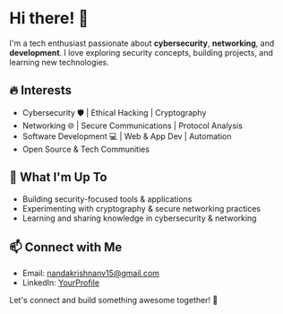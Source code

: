 <h1>Hi there! 👋</h1>

<p>I'm a tech enthusiast passionate about <strong>cybersecurity</strong>, <strong>networking</strong>, and <strong>development</strong>. I love exploring security concepts, building projects, and learning new technologies.</p>

<h2>🔥 Interests</h2>
<ul>
  <li>Cybersecurity 🛡️ | Ethical Hacking | Cryptography</li>
  <li>Networking 🌐 | Secure Communications | Protocol Analysis</li>
  <li>Software Development 💻 | Web & App Dev | Automation</li>
  <li>Open Source & Tech Communities</li>
</ul>

<h2>🚀 What I'm Up To</h2>
<ul>
  <li>Building security-focused tools & applications</li>
  <li>Experimenting with cryptography & secure networking practices</li>
  <li>Learning and sharing knowledge in cybersecurity & networking</li>
</ul>

<h2>📫 Connect with Me</h2>
<ul>
  <li>Email: <a href="mailto:nandakrishnanv15@gmail.com">nandakrishnanv15@gmail.com</a></li>
  <li>LinkedIn: <a href="[https://linkedin.com/in/YourProfile](https://www.linkedin.com/in/nanda-krishnan-v-11234b27b/)">YourProfile</a></li>
</ul>

<p>Let's connect and build something awesome together! 🚀</p>
